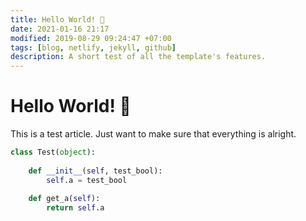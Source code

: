 ```yaml
---
title: Hello World! 👶
date: 2021-01-16 21:17
modified: 2019-08-29 09:24:47 +07:00
tags: [blog, netlify, jekyll, github]
description: A short test of all the template's features.
---
```


# Hello World! 👶

This is a test article. Just want to make sure that everything is alright.

```python
class Test(object):
	
	def __init__(self, test_bool):
		self.a = test_bool
	
	def get_a(self):
		return self.a
```
